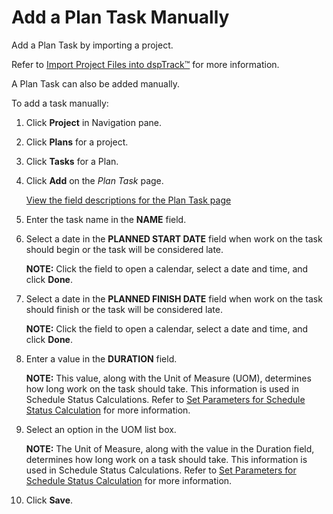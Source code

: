 # Add a Plan Task Manually

Add a Plan Task by importing a project.

Refer to [Import Project Files into
dspTrack™](Import_Project_Files_into_dspTrack.htm) for more
information.

A Plan Task can also be added manually.

To add a task manually:

1.  Click <span style="font-weight: bold;">Project</span> in Navigation
    pane.

2.  Click <span style="font-weight: bold;">Plans</span> for a project.

3.  Click <span style="font-weight: bold;">Tasks</span> for a Plan.

4.  Click <span style="font-weight: bold;">Add</span> on the
    <span style="font-style: italic;">Plan Task</span> page.
    
    [View the field descriptions for the Plan Task
    page](../Page_Desc/Plan_Task_H.htm)

5.  Enter the task name in the **NAME** field.

6.  Select a date in the **PLANNED START DATE** field when work on the
    task should begin or the task will be considered late.
    
    <span style="font-weight: bold;">NOTE:</span> Click the field to
    open a calendar, select a date and time, and click **Done**.

7.  Select a date in the **PLANNED FINISH DATE** field when work on the
    task should finish or the task will be considered late.
    
    <span style="font-weight: bold;">NOTE:</span> Click the field to
    open a calendar, select a date and time, and click **Done**.

8.  Enter a value in the **DURATION** field.
    
    <span style="font-weight: bold;">NOTE:</span> This value, along with
    the Unit of Measure (UOM), determines how long work on the task
    should take. This information is used in Schedule Status
    Calculations. Refer to [Set Parameters for Schedule Status
    Calculation](Set_Parameters_for_Schedule_Status_Calculation.htm) for
    more information.

9.  Select an option in the UOM list box.
    
    <span style="font-weight: bold;">NOTE:</span> The Unit of Measure,
    along with the value in the Duration field, determines how long work
    on a task should take. This information is used in Schedule Status
    Calculations. Refer to [Set Parameters for Schedule Status
    Calculation](Set_Parameters_for_Schedule_Status_Calculation.htm) for
    more information.

10. Click **Save**.
